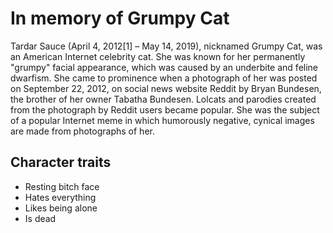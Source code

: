 # In memory of Grumpy Cat
Tardar Sauce (April 4, 2012[1] – May 14, 2019), nicknamed Grumpy Cat, was an American Internet celebrity cat. She was known for her permanently "grumpy" facial appearance, which was caused by an underbite and feline dwarfism. She came to prominence when a photograph of her was posted on September 22, 2012, on social news website Reddit by Bryan Bundesen, the brother of her owner Tabatha Bundesen. Lolcats and parodies created from the photograph by Reddit users became popular. She was the subject of a popular Internet meme in which humorously negative, cynical images are made from photographs of her.

## Character traits
* Resting bitch face
* Hates everything
* Likes being alone
* Is dead